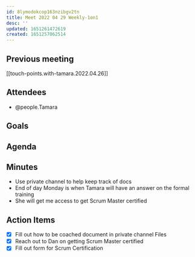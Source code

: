 ```yaml
---
id: 8lymodokcop163nzibgv2tn
title: Meet 2022 04 29 Weekly-1on1
desc: ''
updated: 1651261472619
created: 1651257062514
---
```


## Previous meeting
[[touch-points.with-tamara.2022.04.26]]

## Attendees
- @people.Tamara

## Goals

## Agenda

## Minutes
- Use private channel to help keep track of docs
- End of day Monday is when Tamara will have an answer on the formal training
- She will get me access to get Scrum Master certified 


## Action Items
- [x] Fill out how to be coached document in private channel Files
- [x] Reach out to Dan on getting Scrum Master certified 
- [x] Fill out form for Scrum Certification
